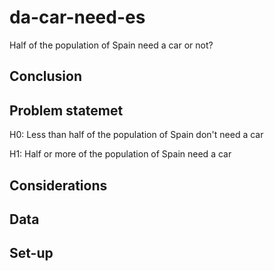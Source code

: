# da-car-need-es
Half of the population of Spain need a car or not? 

## Conclusion

## Problem statemet

H0: Less than half of the population of Spain don't need a car

H1: Half or more of the population of Spain need a car

## Considerations

## Data 

## Set-up 
